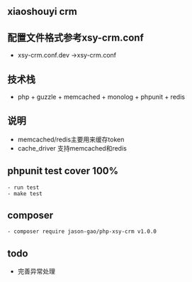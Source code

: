 
## xiaoshouyi crm

	
## 配置文件格式参考xsy-crm.conf
- xsy-crm.conf.dev ->xsy-crm.conf


## 技术栈
- php + guzzle + memcached + monolog + phpunit + redis


## 说明
- memcached/redis主要用来缓存token
- cache_driver 支持memcached和redis

	
## phpunit test cover 100%
 	- run test
	- make test
	
## composer
	- composer require jason-gao/php-xsy-crm v1.0.0 	

## todo
- 完善异常处理
